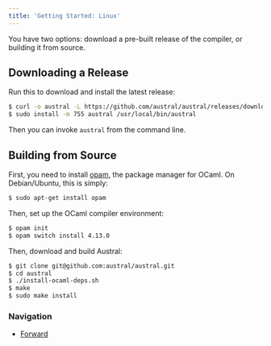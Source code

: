 ```yaml
---
title: 'Getting Started: Linux'
---
```


You have two options: download a pre-built release of the compiler, or building
it from source.

## Downloading a Release

Run this to download and install the latest release:

```bash
$ curl -o austral -L https://github.com/austral/austral/releases/download/v0.1.0/austral-linux
$ sudo install -m 755 austral /usr/local/bin/austral
```

Then you can invoke `austral` from the command line.

## Building from Source

First, you need to install [opam][opam], the package manager for OCaml. On
Debian/Ubuntu, this is simply:

```bash
$ sudo apt-get install opam
```

Then, set up the OCaml compiler environment:

```bash
$ opam init
$ opam switch install 4.13.0
```

Then, download and build Austral:

```bash
$ git clone git@github.com:austral/austral.git
$ cd austral
$ ./install-ocaml-deps.sh
$ make
$ sudo make install
```

### Navigation

- [Forward](/tutorial/hello-world)

[opam]: https://opam.ocaml.org/doc/Install.html
